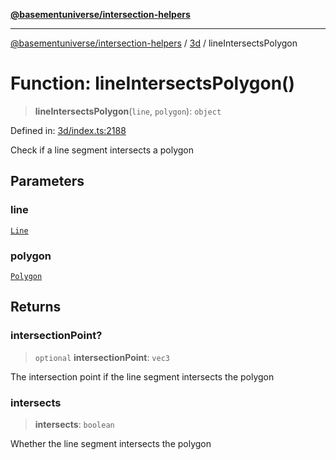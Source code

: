 [**@basementuniverse/intersection-helpers**](../../README.md)

***

[@basementuniverse/intersection-helpers](../../README.md) / [3d](../README.md) / lineIntersectsPolygon

# Function: lineIntersectsPolygon()

> **lineIntersectsPolygon**(`line`, `polygon`): `object`

Defined in: [3d/index.ts:2188](https://github.com/basementuniverse/intersection-helpers/blob/3a364a58f0714fe52065b40529091d774e3a1a50/src/3d/index.ts#L2188)

Check if a line segment intersects a polygon

## Parameters

### line

[`Line`](../types/type-aliases/Line.md)

### polygon

[`Polygon`](../types/type-aliases/Polygon.md)

## Returns

### intersectionPoint?

> `optional` **intersectionPoint**: `vec3`

The intersection point if the line segment intersects the polygon

### intersects

> **intersects**: `boolean`

Whether the line segment intersects the polygon
